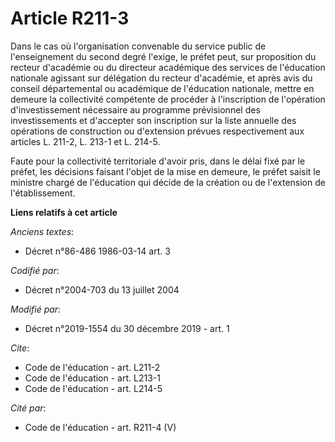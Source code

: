 # Article R211-3

Dans le cas où l'organisation convenable du service public de l'enseignement du second degré l'exige, le préfet peut, sur
proposition du recteur d'académie ou du directeur académique des services de l'éducation nationale agissant sur délégation du
recteur d'académie, et après avis du conseil départemental ou académique de l'éducation nationale, mettre en demeure la
collectivité compétente de procéder à l'inscription de l'opération d'investissement nécessaire au programme prévisionnel des
investissements et d'accepter son inscription sur la liste annuelle des opérations de construction ou d'extension prévues
respectivement aux articles L. 211-2, L. 213-1 et L. 214-5.

Faute pour la collectivité territoriale d'avoir pris, dans le délai fixé par le préfet, les décisions faisant l'objet de la
mise en demeure, le préfet saisit le ministre chargé de l'éducation qui décide de la création ou de l'extension de
l'établissement.

**Liens relatifs à cet article**

_Anciens textes_:

  - Décret n°86-486 1986-03-14 art. 3

_Codifié par_:

  - Décret n°2004-703 du 13 juillet 2004

_Modifié par_:

  - Décret n°2019-1554 du 30 décembre 2019 - art. 1

_Cite_:

  - Code de l'éducation - art. L211-2
  - Code de l'éducation - art. L213-1
  - Code de l'éducation - art. L214-5

_Cité par_:

  - Code de l'éducation - art. R211-4 (V)
